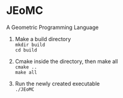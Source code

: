 # JEoMC
A Geometric Programming Language

1. Make a build directory\
`mkdir build`\
`cd build`

2. Cmake inside the directory, then make all\
`cmake ..`\
`make all`

3. Run the newly created executable\
`./JEoMC`
